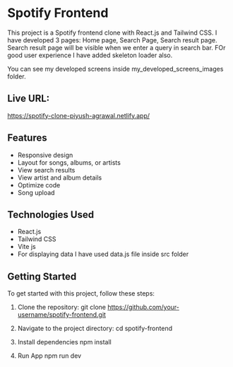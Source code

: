 # Spotify Frontend

This project is a Spotify frontend clone with React.js and Tailwind CSS. I have developed 3 pages:  Home page, Search Page, Search result page. Search result page will be visible when we enter a query in search bar. FOr good user experience I have added skeleton loader also.

You can see my developed screens inside my_developed_screens_images folder.

## Live URL: 
https://spotify-clone-piyush-agrawal.netlify.app/

## Features

- Responsive design
- Layout for songs, albums, or artists
- View search results
- View artist and album details
- Optimize code
- Song upload

## Technologies Used

- React.js
- Tailwind CSS
- Vite js
- For displaying data I have used data.js file inside src folder

## Getting Started

To get started with this project, follow these steps:

1. Clone the repository:
git clone https://github.com/your-username/spotify-frontend.git

2. Navigate to the project directory:
cd spotify-frontend

3. Install dependencies
npm install

4. Run App
npm run dev 
